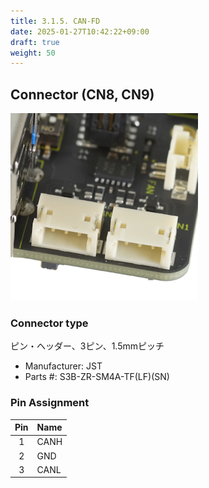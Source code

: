 ```yaml
---
title: 3.1.5. CAN-FD
date: 2025-01-27T10:42:22+09:00
draft: true
weight: 50
---
```

## Connector (CN8, CN9) #

![Connector_CAN-FD](images/CAN-FD_300x300.png)

### Connector type
ピン・ヘッダー、3ピン、1.5mmピッチ
* Manufacturer: JST
* Parts #: S3B-ZR-SM4A-TF(LF)(SN)

### Pin Assignment
|Pin|Name|
|:---:|:---|
|1|CANH|
|2|GND|
|3|CANL|
